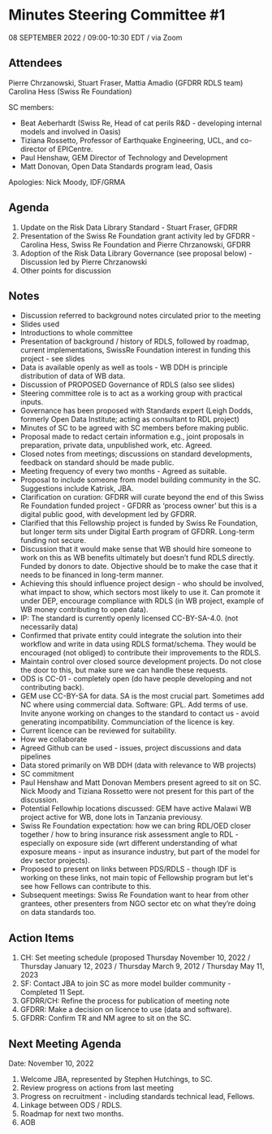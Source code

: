 # Minutes Steering Committee #1

08 SEPTEMBER 2022 / 09:00-10:30 EDT / via Zoom

## Attendees

Pierre Chrzanowski, Stuart Fraser, Mattia Amadio (GFDRR RDLS team) 
Carolina Hess (Swiss Re Foundation)

SC members: 
-	Beat Aeberhardt (Swiss Re, Head of cat perils R&D - developing internal models and involved in Oasis)
-	Tiziana Rossetto, Professor of Earthquake Engineering, UCL, and co-director of EPICentre.
-	Paul Henshaw, GEM Director of Technology and Development
-	Matt Donovan, Open Data Standards program lead, Oasis

Apologies: Nick Moody, IDF/GRMA

## Agenda

1.	Update on the Risk Data Library Standard - Stuart Fraser, GFDRR 		
2.	Presentation of the Swiss Re Foundation grant activity led by GFDRR - Carolina Hess, Swiss Re Foundation and Pierre Chrzanowski, GFDRR
3.	Adoption of the Risk Data Library Governance  (see proposal below) - Discussion led by Pierre Chrzanowski 
4.	Other points for discussion

## Notes
-	Discussion referred to background notes circulated prior to the meeting
-	Slides used
-	Introductions to whole committee 
-	Presentation of background / history of RDLS, followed by roadmap, current implementations, SwissRe Foundation interest in funding this project  - see slides
-	Data is available openly as well as tools - WB DDH is principle distribution of data of WB data.
-	Discussion of PROPOSED Governance of RDLS (also see slides)
-	Steering committee role is to act as a working group with practical inputs.
-	Governance has been proposed with Standards expert (Leigh Dodds, formerly Open Data Institute; acting as consultant to RDL project)
-	Minutes of SC to be agreed with SC members before making public.
-	Proposal made to redact certain information e.g., joint proposals in preparation, private data, unpublished work, etc. Agreed. 
-	Closed notes from meetings; discussions on standard developments, feedback on standard should be made public.
-	Meeting frequency of every two months - Agreed as suitable.
-	Proposal to include someone from model building community in the SC. Suggestions include Katrisk, JBA.
-	Clarification on curation: GFDRR will curate beyond the end of this Swiss Re Foundation funded project - GFDRR as ‘process owner’ but this is a digital public good, with development led by GFDRR. 
-	Clarified that this Fellowship project is funded by Swiss Re Foundation, but longer term sits under Digital Earth program of GFDRR. Long-term funding not secure. 
-	Discussion that it would make sense that WB should hire someone to work on this as WB benefits ultimately but doesn’t fund RDLS directly. Funded by donors to date. Objective should be to make the case that it needs to be financed in long-term manner.  
-	Achieving this should influence project design - who should be involved, what impact to show, which sectors most likely to use it. Can promote it under DEP, encourage compliance with RDLS (in WB project, example of WB money contributing to open data).
-	IP: The standard is currently openly licensed CC-BY-SA-4.0. (not necessarily data)
-	Confirmed that private entity could integrate the solution into their workflow and write in data using RDLS format/schema. They would be encouraged (not obliged) to contribute their improvements to the RDLS. 
-	Maintain control over closed source development projects. Do not close the door to this, but make sure we can handle these requests. 
-	ODS is CC-01 - completely open (do have people developing and not contributing back).
-	GEM use CC-BY-SA for data. SA is the most crucial part. Sometimes add NC where using commercial data. Software: GPL. Add terms of use. Invite anyone working on changes to the standard to contact us - avoid generating incompatibility. Communciation of the licence is key.
-	Current licence can be reviewed for suitability.
-	How we collaborate
-	Agreed Github can be used - issues, project discussions and data pipelines
-	Data stored primarily on WB DDH (data with relevance to WB projects)
-	SC commitment
-	Paul Henshaw and Matt Donovan Members present agreed to sit on SC. Nick Moody and Tiziana Rossetto were not present for this part of the discussion.
-	Potential Fellowhip locations discussed: GEM have active Malawi WB project active for WB, done lots in Tanzania previousy.
-	Swiss Re Foundation expectation: how we can bring RDL/OED closer together / how to bring insurance risk assessment angle to RDL - especially on exposure side (wrt different understanding of what exposure means - input as insurance industry, but part of the model for dev sector projects).
-	Proposed to present on links between PDS/RDLS - though IDF is working on these links, not main topic of Fellowship program but let's see how Fellows can contribute to this.
-	Subsequent meetings: Swiss Re Foundation want to hear from other grantees, other presenters from NGO sector etc on what they’re doing on data standards too.

## Action Items

1. CH: Set meeting schedule (proposed Thursday November 10, 2022 / Thursday January 12, 2023 / Thursday March 9, 2012 / Thursday May 11, 2023
2. SF: Contact JBA to join SC as more model builder community - Completed 11 Sept.
3. GFDRR/CH: Refine the process for publication of meeting note
4. GFDRR: Make a decision on licence to use (data and software).
5. GFDRR: Confirm TR and NM agree to sit on the SC.

## Next Meeting Agenda

Date: November 10, 2022

 1. Welcome JBA, represented by Stephen Hutchings, to SC.
 2. Review progress on actions from last meeting
 3. Progress on recruitment - including standards technical lead, Fellows.
 4. Linkage between ODS / RDLS.
 5. Roadmap for next two months.
 6. AOB
